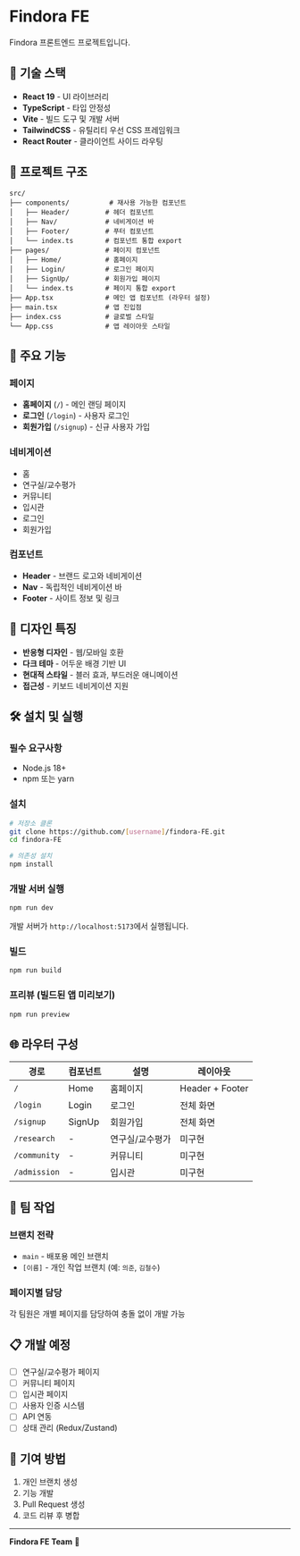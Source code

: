 # Findora FE

Findora 프론트엔드 프로젝트입니다.

## 🚀 기술 스택

- **React 19** - UI 라이브러리
- **TypeScript** - 타입 안정성
- **Vite** - 빌드 도구 및 개발 서버
- **TailwindCSS** - 유틸리티 우선 CSS 프레임워크
- **React Router** - 클라이언트 사이드 라우팅

## 📁 프로젝트 구조

```
src/
├── components/          # 재사용 가능한 컴포넌트
│   ├── Header/         # 헤더 컴포넌트
│   ├── Nav/            # 네비게이션 바
│   ├── Footer/         # 푸터 컴포넌트
│   └── index.ts        # 컴포넌트 통합 export
├── pages/              # 페이지 컴포넌트
│   ├── Home/           # 홈페이지
│   ├── Login/          # 로그인 페이지
│   ├── SignUp/         # 회원가입 페이지
│   └── index.ts        # 페이지 통합 export
├── App.tsx             # 메인 앱 컴포넌트 (라우터 설정)
├── main.tsx            # 앱 진입점
├── index.css           # 글로벌 스타일
└── App.css             # 앱 레이아웃 스타일
```

## 🎯 주요 기능

### 페이지
- **홈페이지** (`/`) - 메인 랜딩 페이지
- **로그인** (`/login`) - 사용자 로그인
- **회원가입** (`/signup`) - 신규 사용자 가입

### 네비게이션
- 홈
- 연구실/교수평가
- 커뮤니티  
- 입시관
- 로그인
- 회원가입

### 컴포넌트
- **Header** - 브랜드 로고와 네비게이션
- **Nav** - 독립적인 네비게이션 바
- **Footer** - 사이트 정보 및 링크

## 🎨 디자인 특징

- **반응형 디자인** - 웹/모바일 호환
- **다크 테마** - 어두운 배경 기반 UI
- **현대적 스타일** - 블러 효과, 부드러운 애니메이션
- **접근성** - 키보드 네비게이션 지원

## 🛠️ 설치 및 실행

### 필수 요구사항
- Node.js 18+ 
- npm 또는 yarn

### 설치
```bash
# 저장소 클론
git clone https://github.com/[username]/findora-FE.git
cd findora-FE

# 의존성 설치
npm install
```

### 개발 서버 실행
```bash
npm run dev
```
개발 서버가 `http://localhost:5173`에서 실행됩니다.

### 빌드
```bash
npm run build
```

### 프리뷰 (빌드된 앱 미리보기)
```bash
npm run preview
```

## 🌐 라우터 구성

| 경로 | 컴포넌트 | 설명 | 레이아웃 |
|------|----------|------|----------|
| `/` | Home | 홈페이지 | Header + Footer |
| `/login` | Login | 로그인 | 전체 화면 |
| `/signup` | SignUp | 회원가입 | 전체 화면 |
| `/research` | - | 연구실/교수평가 | 미구현 |
| `/community` | - | 커뮤니티 | 미구현 |
| `/admission` | - | 입시관 | 미구현 |

## 👥 팀 작업

### 브랜치 전략
- `main` - 배포용 메인 브랜치
- `[이름]` - 개인 작업 브랜치 (예: `의준`, `김철수`)

### 페이지별 담당
각 팀원은 개별 페이지를 담당하여 충돌 없이 개발 가능

## 📋 개발 예정

- [ ] 연구실/교수평가 페이지
- [ ] 커뮤니티 페이지  
- [ ] 입시관 페이지
- [ ] 사용자 인증 시스템
- [ ] API 연동
- [ ] 상태 관리 (Redux/Zustand)

## 🤝 기여 방법

1. 개인 브랜치 생성
2. 기능 개발
3. Pull Request 생성
4. 코드 리뷰 후 병합

---

**Findora FE Team** 🚀
